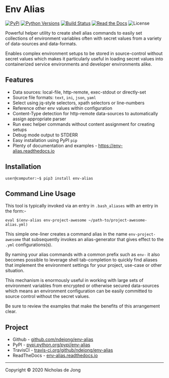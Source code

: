 # Env Alias

[![PyPi](https://img.shields.io/pypi/v/env-alias.svg)](https://pypi.python.org/pypi/env-alias/)
[![Python Versions](https://img.shields.io/pypi/pyversions/env-alias.svg)](https://github.com/ndejong/env-alias/)
[![Build Status](https://api.travis-ci.org/ndejong/env-alias.svg?branch=master)](https://travis-ci.org/ndejong/env-alias/)
[![Read the Docs](https://img.shields.io/readthedocs/env-alias)](https://env-alias.readthedocs.io)
![License](https://img.shields.io/github/license/ndejong/env-alias.svg)

Powerful helper utility to create shell alias commands to easily set collections of environment 
variables often with secret values from a variety of data-sources and data-formats.

Enables complex environment setups to be stored in source-control without secret values which makes 
it particularly useful in loading secret values into containerized service environments and developer 
environments alike.

## Features
* Data sources: local-file, http-remote, exec-stdout or directly-set
* Source file formats: `text`, `ini`, `json`, `yaml`
* Select using jq-style selectors, xpath selectors or line-numbers
* Reference other env values within configuration
* Content-Type detection for http-remote data-sources to automatically assign appropriate parser
* Run exec helper commands without content assignment for creating setups 
* Debug mode output to STDERR
* Easy installation using PyPI `pip`
* Plenty of documentation and examples - https://env-alias.readthedocs.io

## Installation
```shell
user@computer:~$ pip3 install env-alias
```

## Command Line Usage
This tool is typically invoked via an entry in `.bash_aliases` with an entry in the form:-
```shell
eval $(env-alias env-project-awesome ~/path-to/project-awesome-alias.yml)
```

This simple one-liner creates a command alias in the name `env-project-awesome` that subsequently invokes
an alias-generator that gives effect to the `.yml` configurations(s). 

By naming your alias commands with a common prefix such as `env-` it also becomes possible to leverage 
shell tab-completion to quickly find aliases that implement the environment settings for your project, 
use-case or other situation.

This mechanism is enormously useful in working with large sets of environment variables from encrypted 
or otherwise secured data-sources which means an environment configuration can be easily committed to 
source control without the secret values.

Be sure to review the examples that make the benefits of this arrangement clear.

## Project
* Github - [github.com/ndejong/env-alias](https://github.com/ndejong/env-alias)
* PyPI - [pypi.python.org/pypi/env-alias](https://pypi.python.org/pypi/env-alias/)
* TravisCI - [travis-ci.org/github/ndejong/env-alias](https://travis-ci.org/github/ndejong/env-alias)
* ReadTheDocs - [env-alias.readthedocs.io](https://env-alias.readthedocs.io)

---
Copyright &copy; 2020 Nicholas de Jong
